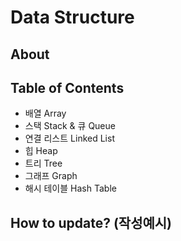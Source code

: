 # Data Structure

## About

## Table of Contents

- 배열 Array
- 스택 Stack & 큐 Queue
- 연결 리스트 Linked List
- 힙 Heap
- 트리 Tree
- 그래프 Graph
- 해시 테이블 Hash Table

## How to update? (작성예시)
